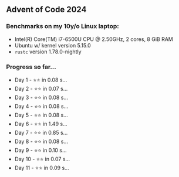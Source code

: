 ## Advent of Code 2024

### Benchmarks on my 10y/o Linux laptop: 

- Intel(R) Core(TM) i7-6500U CPU @ 2.50GHz, 2 cores, 8 GiB RAM
- Ubuntu w/ kernel version 5.15.0
- `rustc` version 1.78.0-nightly

### Progress so far...

- Day 1 - ⭐⭐ in 0.08 s...
- Day 2 - ⭐⭐ in 0.07 s...
- Day 3 - ⭐⭐ in 0.08 s...
- Day 4 - ⭐⭐ in 0.08 s...
- Day 5 - ⭐⭐ in 0.08 s...
- Day 6 - ⭐⭐ in 1.49 s...
- Day 7 - ⭐⭐ in 0.85 s...
- Day 8 - ⭐⭐ in 0.08 s...
- Day 9 - ⭐⭐ in 0.10 s...
- Day 10 - ⭐⭐ in 0.07 s...
- Day 11 - ⭐⭐ in 0.09 s...